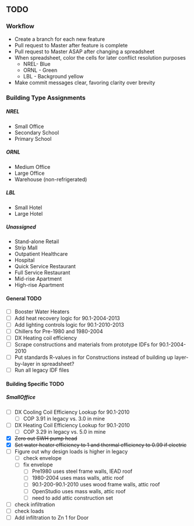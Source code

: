 ## TODO

### Workflow

- Create a branch for each new feature
- Pull request to Master after feature is complete
- Pull request to Master ASAP after changing a spreadsheet
- When spreadsheet, color the cells for later conflict resolution purposes
	- NREL- Blue
	- ORNL - Green
	- LBL - Background yellow
- Make commit messages clear, favoring clarity over brevity

### Building Type Assignments

##### NREL
- Small Office
- Secondary School
- Primary School

##### ORNL
- Medium Office
- Large Office
- Warehouse (non-refrigerated)

##### LBL
- Small Hotel
- Large Hotel

##### Unassigned
- Stand-alone Retail
- Strip Mall
- Outpatient Healthcare
- Hospital
- Quick Service Restaurant
- Full Service Restaurant
- Mid-rise Apartment
- High-rise Apartment

#### General TODO
- [ ] Booster Water Heaters
- [ ] Add heat recovery logic for 90.1-2004-2013
- [ ] Add lighting controls logic for 90.1-2010-2013 
- [ ] Chillers for Pre-1980 and 1980-2004
- [ ] DX Heating coil efficiency
- [ ] Scrape constructions and materials from prototype IDFs for 90.1-2004-2010
- [ ] Put standards R-values in for Constructions instead of building up layer-by-layer in spreadsheet?
- [ ] Run all legacy IDF files

#### Building Specific TODO

##### SmallOffice

- [ ] DX Cooling Coil Efficiency Lookup for 90.1-2010
  - [ ] COP 3.91 in legacy vs. 3.0 in mine
- [ ] DX Heating Coil Efficiency Lookup for 90.1-2010
  - [ ] COP 3.29 in legacy vs. 5.0 in mine
- [x] ~~Zero out SWH pump head~~
- [x] ~~Set water heater efficiency to 1 and thermal efficiency to 0.99 if electric~~
- [ ] Figure out why design loads is higher in legacy
  - [ ] check envelope
  - [ ] fix envelope
    - [ ] Pre1980 uses steel frame walls, IEAD roof
    - [ ] 1980-2004 uses mass walls, attic roof
    - [ ] 90.1-200-90.1-2010 uses wood frame walls, attic roof
    - [ ] OpenStudio uses mass walls, attic roof
    - [ ] need to add attic construction set
- [ ] check infiltration
- [ ] check loads
- [ ] Add infiltration to Zn 1 for Door
